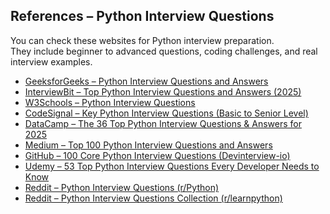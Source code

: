 ## References – Python Interview Questions

You can check these websites for Python interview preparation.  
They include beginner to advanced questions, coding challenges, and real interview examples.

- [GeeksforGeeks – Python Interview Questions and Answers](https://www.geeksforgeeks.org/python/python-interview-questions/)
- [InterviewBit – Top Python Interview Questions and Answers (2025)](https://www.interviewbit.com/python-interview-questions/)
- [W3Schools – Python Interview Questions](https://www.w3schools.com/python/python_interview_questions.asp)
- [CodeSignal – Key Python Interview Questions (Basic to Senior Level)](https://codesignal.com/blog/interview-prep/key-python-interview-questions-and-answers-from-basic-to-senior-level/)
- [DataCamp – The 36 Top Python Interview Questions & Answers for 2025](https://www.datacamp.com/blog/top-python-interview-questions-and-answers)
- [Medium – Top 100 Python Interview Questions and Answers](https://shirsh94.medium.com/top-100-python-interview-questions-and-answers-4c4e9301d9b6)
- [GitHub – 100 Core Python Interview Questions (Devinterview-io)](https://github.com/Devinterview-io/python-interview-questions)
- [Udemy – 53 Top Python Interview Questions Every Developer Needs to Know]([[https://www.udemy.com/topic/python/interview-questions/](https://blog.udemy.com/python-interview-questions/?utm_campaign=Search_Keyword_Alpha_Prof_la.EN_cc.US&utm_source=google&utm_medium=paid-search&portfolio=USA&utm_audience=mx&utm_tactic=nb&utm_term=python&utm_content=g&funnel=&test=&gad_source=1&gad_campaignid=21096554123&gbraid=0AAAAADROdO0GlSeH_8MlglKnGAy0jJlCJ&gclid=Cj0KCQjwoP_FBhDFARIsANPG24PdPo6c1XBlNN6oyOQHR9y06WQWE_daLKzHO9YCm0vy3NqqVFGB9YcaApCCEALw_wcB)])
- [Reddit – Python Interview Questions (r/Python)](https://www.reddit.com/r/Python/comments/1knw7z/python_interview_questions/)
- [Reddit – Python Interview Questions Collection (r/learnpython)](https://www.reddit.com/r/learnpython/comments/1fjmq6v/python_interview_questions_i_can_use_in_interviews/)
